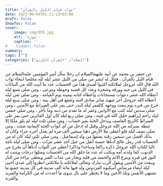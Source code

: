 ```yaml
---
title: "ثواب قيام الليل بالقرآن"
date: 2023-06-04T01:21:13+03:00
draft: false
ShowToc: False
cover:
    image: img/055.jpg
    alt: 'صورة'
    caption: ''
#    hidden: false
summary: 
tags: [""]
categories: ["الصلاة", "القرآن الكريم"]
---
```

عن جعفر بن محمد عن أبيه عليهما‌السلام
ان رجلا سأل أمير المؤمنين عليه‌السلام عن قيام الليل بالقرآن ، فقال له ابشر
من صلى من الليل عشر ليله لله مخلصا ابتغاء ثواب الله قال الله عزوجل
لملائكته اكتبوا لعبدي هذا من الحسنات عدد ما أنبت الله من النباتات
في الليل من حبة وورقة وشجرة وعدد كل قصبة وحوطة ومرعى ، ومن
صلى تسع ليله أعطاه الله عشر دعوات مستجابات وأعطاه كتابه بيمينه يوم
القيامة ، ومن صلى ثمن ليله أعطاه الله عزوجل أجر شهيد صابر صادق
النية وشفع في أهل بيته ، ومن صلى سبع ليله خرج من قبره يوم يبعث
ووجهه كالقمر ليلة البدر حتى يمر على الصراط مع الآمنين ، ومن صلى
سدس ليله كتب مع الأوابين وغفر له ما تقدم من ذنبه وما تأخر ، ومن
صلى خمس ليله زاحم إبراهيم خليل الله في قبته ، ومن صلى ربع ليله
كان أول الفائزين حتى يمر على الصراط كالريح العاصف ويدخل الجنة
بغير حساب ، ومن صلى ثلث ليله لم يلق ملكا إلا غبطه بمنزلته من الله
عزوجل وقيل له ادخل من أي أبواب الجنة الثمانية شئت ، ومن صلى
نصف ليله فلو أعطى ملا الأرض ذهبا سبعين ألف مرة لم يعدل أجره
جزاء وكان له بذلك أفضل من سبعين رقبة يعتقها من ولد إسماعيل ، ومن
صلى ثلثي ليله كان له من الحسنات قدر رمل عالج أدناها حسنة أثقل
من جبل أحد عشر مرات ، ومن صلى ليلة تامة تاليا لكتاب الله عزوجل
ذكره راكعا وساجدا وذاكرا أعطي من الثواب أدناها أن يخرج من الذنوب
كما ولدته أمه ويكتب له عدد ما خلق الله من الحسنات ومثلها درجات
ويثبت له النور في قبره وينزع الاثم والحسد من قلبه ويجار من عذاب
القبر ويعطى براءة من النار ويبعث من الآمنين ويقول الرب تبارك وتعالى
لملائكته يا ملائكتي انظروا إلى عبدي أحيى ليلة ابتغاء مرضاتي أسكنوه
الفردوس وله فيها مائة ألف مدينة في كل مدينة جميع ما تشتهي الأنفس
وتلذ الأعين وما لا يخطر على بال سوى ما أعددت له من الكرامة
والمزيد والقربة.

